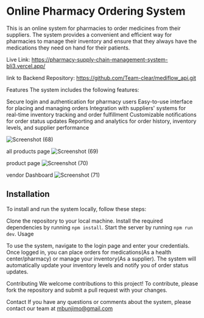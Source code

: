 # Online Pharmacy Ordering System
This is an online system for pharmacies to order medicines from their suppliers. The system provides a convenient and efficient way for pharmacies to manage their inventory and ensure that they always have the medications they need on hand for their patients.

Live Link: https://pharmacy-supply-chain-management-system-bli3.vercel.app/

link to Backend Repository: https://github.com/Team-clear/mediflow_api.git

Features
The system includes the following features:

Secure login and authentication for pharmacy users
Easy-to-use interface for placing and managing orders
Integration with suppliers' systems for real-time inventory tracking and order fulfillment
Customizable notifications for order status updates
Reporting and analytics for order history, inventory levels, and supplier performance

![Screenshot (68)](https://user-images.githubusercontent.com/83478869/235196132-96eacd83-86b5-4ba2-bc00-b74337f42d54.png)

all products page
![Screenshot (69)](https://user-images.githubusercontent.com/83478869/235196194-86c84c65-2994-422c-b602-782859b14244.png)

product page
![Screenshot (70)](https://user-images.githubusercontent.com/83478869/235196290-6b750b09-49d9-44b8-8001-2030dbb52f2d.png)

vendor Dashboard
![Screenshot (71)](https://user-images.githubusercontent.com/83478869/235196642-52b99679-49c5-40ab-a7a6-6da37449aa1d.png)




## Installation
To install and run the system locally, follow these steps:

Clone the repository to your local machine.
Install the required dependencies by running `npm install`.
Start the server by running `npm run dev`.
Usage

To use the system, navigate to the login page and enter your credentials. Once logged in, you can place orders for medications(As a health center/pharmacy) or manage your inventory(As a supplier). The system will automatically update your inventory levels and notify you of order status updates.

Contributing
We welcome contributions to this project! To contribute, please fork the repository and submit a pull request with your changes.

Contact
If you have any questions or comments about the system, please contact our team at mbunjimo@gmail.com 
